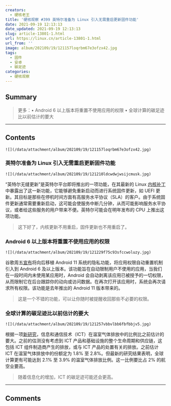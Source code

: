```yaml
---
creators:
  - 硬核老王
title: '硬核观察 #399 英特尔准备为 Linux 引入无需重启更新固件功能'
date: 2021-09-19 12:13:13
date_updated: 2021-09-19 12:13:13
slug: article-13801-1.html
url: https://linux.cn/article-13801-1.html
url_from: ''
image: album/202109/19/121157loqrbm67e3ofzx42.jpg
tags:
  - 固件
  - 安卓
  - 碳足迹
categories:
  - 硬核观察
---
```


## Summary

> 更多：• Android 6 以上版本将重置不使用应用的权限 • 全球计算的碳足迹比以前估计的要大

***

<!-- more -->

## Contents

`![](/data/attachment/album/202109/19/121157loqrbm67e3ofzx42.jpg)`

### 英特尔准备为 Linux 引入无需重启更新固件功能

`![](/data/attachment/album/202109/19/121210ldcwdwjwsijcmusk.jpg)`

“英特尔无缝更新”是英特尔平台即将推出的一项功能，在其最新的 Linux [内核补丁](https://lore.kernel.org/lkml/cover.1631600169.git.yu.c.chen@intel.com/T/#m7962a60c7e10346582f701128b8d790b8fa67c7b)中暴露出了这一新功能，它能够避免重新启动而进行系统固件更新，如 UEFI 更新。其目标是那些在停机时间方面有高服务水平协议（SLA）的客户。由于系统固件更新通常需要重新启动，这可能会使服务中断几分钟，从而可能影响服务水平协议，或者给这些服务的用户带来不便。英特尔可能会在明年发布的 CPU 上推出这项功能。

> 
> 这下好了，内核更新不用重启，固件更新也不用重启了。
> 
> 
> 

### Android 6 以上版本将重置不使用应用的权限

`![](/data/attachment/album/202109/19/121229f75c93sfccwoluzy.jpg)`

谷歌周五[宣布](https://android-developers.googleblog.com/2021/09/making-permissions-auto-reset-available.html)将向后移植 Android 11 系统的隐私功能，将应用权限自动重置机制引入到 Android 6 及以上版本。该功能旨在自动限制用户不使用的应用，当我们在一段时间内未使用某应用时，Android 会自动剥离该应用已被授予的一切权限，从而限制它在后台跟踪你的动向或访问数据。在再次打开该应用时，系统会再次请求所有权限。该功能是去年推出的 Android 11 版本带来的。

> 
> 这是一个不错的功能，可以让你随时被提醒收回那些不必要的权限。
> 
> 
> 

### 全球计算的碳足迹比以前估计的要大

`![](/data/attachment/album/202109/19/121257vbbvlbb6fbfbbjv5.jpg)`

根据一项[新研究](https://www.cell.com/patterns/fulltext/S2666-3899(21)00188-4)，信息和通信技术（ICT）在温室气体排放中的比例比之前估计的要大。之前的估测没有考虑到 ICT 产品和基础设施的整个生命周期和供应链，这包括 ICT 组件制造商产生的排放，或与 ICT 产品的处置有关的排放。之前估计 ICT 在温室气体排放中的份额定为 1.8% 至 2.8%。但最新的研究结果表明，全球计算更有可能达到 2.1% 至 3.9% 的温室气体排放比例。这一比例要比占 2% 的航空业要高。

> 
> 随着信息化的增加，ICT 的碳足迹可能还会更高。
> 
> 
>

***

## Comments
